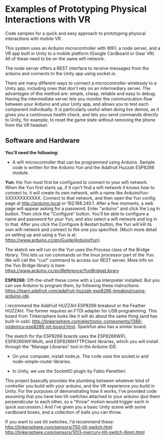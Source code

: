 # Examples of Prototyping Physical Interactions with VR

Code samples for a quick and easy approach to prototyping physical interactions with mobile VR.

This system uses an Arduino microcontroller with WIFI, a node server, and a VR app built in Unity to a mobile platform (Google Cardboard or Gear VR).  All of these need to be on the same wifi network.

The node server offers a REST interface to receive messages from the arduino and connects to the Unity app using socket.io.

There are many different ways to connect a microcontroller wirelessly to a Unity app, including ones that don't rely on an intermediary server.  The advantages of this method are: simple, cheap, reliable and easy to debug.  Having the intermediate server lets you monitor the communication flow between your Arduino and your Unity app, and allows you to test each component individually.  It is particularly useful when doing live demos, as it gives you a continuous health check, and lets you send commands directly to Unity, for example, to reset the game state without removing the phone from the VR headset.


## Software and Hardware

**You'll need the following:**

* A wifi microcontroller that can be programmed using Arduino.  Sample code is written for the Arduino Yun and the Adafruit Huzzah ESP8266 module.  

**Yun**:  the Yun must first be configured to connect to your wifi network.  When the Yun first starts up, if it can't find a wifi network it knows how to connect to, it will create its own network, with a name like ArduinoYun-XXXXXXXXXXXX. Connect to that network, and then open the Yun config page at http://arduino.local or 192.168.240.1. After a few moments, a web page will appear asking for a password. Enter "arduino" and click the Log In button.  Then click the "Configure" button.  You'll be able to configure a name and password for your Yun, and also select a wifi network and log in to that.  After you click the Configure & Restart button, the Yun will kill its own wifi network and connect to the one you specified.  (Much more detail on setting up and using a Yun is at: https://www.arduino.cc/en/Guide/ArduinoYun).  

The sketch we will run on the Yun uses the Process class of the Bridge library.  This lets us run commands on the linux processor part of the Yun.  We will call the "curl" command to access our REST server.  More info on the Yun Bridge library is here: https://www.arduino.cc/en/Reference/YunBridgeLibrary

**ESP8266**: Off-the-shelf these come with a Lua interpreter installed.  But you can use Arduino to program them, by following these instructions: https://learn.adafruit.com/adafruit-huzzah-esp8266-breakout/using-arduino-ide.

I recommend the Adafruit HUZZAH ESP8266 breakout or the Feather HUZZAH.  The former requires an FTDI adapter for USB programming.  This board from Tinkersphere looks like it will do about the same thing (and has built-in usb): http://tinkersphere.com/electronic-components/1388-nodemcu-esp8266-iot-board.html.  Sparkfun also has a similar board.

The sketch for the ESP8266 boards uses the ESP8266WiFi, ESP8266WiFiMulti, and ESP8266HTTPClient libraries, which you will install through the "Manage Libraries" tool in the Arduino IDE.

* On your computer, install node.js.  The code uses the socket.io and node-simple-router libraries.

* In Unity, we use the SocketIO plugin by Fabio Panettieri.


This project basically provides the plumbing between whatever kind of controller you build with your arduino, and the VR experience you build in Unity. For the purposes of demonstrating how it works, I've provided code assuming that you have two tilt switches attached to your arduino (put them perpendicular to each other, so a "throw" motion would trigger each in quick succession.)  And I've given you a basic Unity scene with some cardboard boxes, and a collection of balls you can throw.

If you want to use tilt swtiches, I'd recommend these:
http://tinkersphere.com/sensors/750-tilt-switch.html
http://tinkersphere.com/sensors/1013-mercury-tilt-switch-6mm.html




